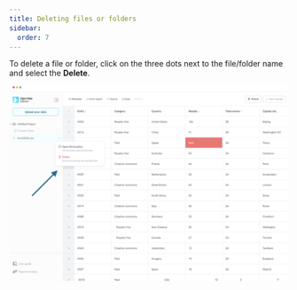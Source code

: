```yaml
---
title: Deleting files or folders
sidebar:
  order: 7
---
```


To delete a file or folder, click on the three dots next to the file/folder name and select the **Delete**.

![Delete button in the file navigator](./assets/deleting-files-folder/delete-option.png)
